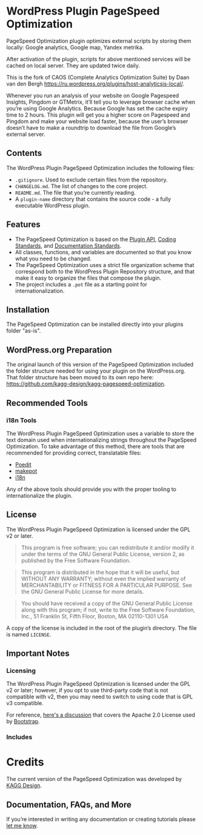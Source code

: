 # WordPress Plugin PageSpeed Optimization

PageSpeed Optimization plugin optimizes external scripts by storing them locally: Google analytics, Google map, Yandex metrika. 

After activation of the plugin, scripts for above mentioned services will be cached on local server. They are updated twice daily.

This is the fork of CAOS (Complete Analytics Optimization Suite) by Daan van den Bergh https://ru.wordpress.org/plugins/host-analyticsjs-local/. 

Whenever you run an analysis of your website on Google Pagespeed Insights, Pingdom or GTMetrix, it’ll tell you to leverage browser cache when you’re using Google Analytics. Because Google has set the cache expiry time to 2 hours. This plugin will get you a higher score on Pagespeed and Pingdom and make your website load faster, because the user’s browser doesn’t have to make a roundtrip to download the file from Google’s external server.  

## Contents

The WordPress Plugin PageSpeed Optimization includes the following files:

* `.gitignore`. Used to exclude certain files from the repository.
* `CHANGELOG.md`. The list of changes to the core project.
* `README.md`. The file that you’re currently reading.
* A `plugin-name` directory that contains the source code - a fully executable WordPress plugin.

## Features

* The PageSpeed Optimization is based on the [Plugin API](http://codex.wordpress.org/Plugin_API), [Coding Standards](http://codex.wordpress.org/WordPress_Coding_Standards), and [Documentation Standards](https://make.wordpress.org/core/handbook/best-practices/inline-documentation-standards/php/).
* All classes, functions, and variables are documented so that you know what you need to be changed.
* The PageSpeed Optimization uses a strict file organization scheme that correspond both to the WordPress Plugin Repository structure, and that make it easy to organize the files that compose the plugin.
* The project includes a `.pot` file as a starting point for internationalization.

## Installation

The PageSpeed Optimization can be installed directly into your plugins folder "as-is".

## WordPress.org Preparation

The original launch of this version of the PageSpeed Optimization included the folder structure needed for using your plugin on the WordPress.org. That folder structure has been moved to its own repo here: https://github.com/kagg-design/kagg-pagespeed-optimization.

## Recommended Tools

### i18n Tools

The WordPress Plugin PageSpeed Optimization uses a variable to store the text domain used when internationalizing strings throughout the PageSpeed Optimization. To take advantage of this method, there are tools that are recommended for providing correct, translatable files:

* [Poedit](https://poedit.net/)
* [makepot](http://i18n.svn.wordpress.org/tools/trunk/)
* [i18n](https://github.com/grappler/i18n)

Any of the above tools should provide you with the proper tooling to internationalize the plugin.

## License

The WordPress Plugin PageSpeed Optimization is licensed under the GPL v2 or later.

> This program is free software; you can redistribute it and/or modify it under the terms of the GNU General Public License, version 2, as published by the Free Software Foundation.

> This program is distributed in the hope that it will be useful, but WITHOUT ANY WARRANTY; without even the implied warranty of MERCHANTABILITY or FITNESS FOR A PARTICULAR PURPOSE. See the GNU General Public License for more details.

> You should have received a copy of the GNU General Public License along with this program; if not, write to the Free Software Foundation, Inc., 51 Franklin St, Fifth Floor, Boston, MA 02110-1301 USA

A copy of the license is included in the root of the plugin’s directory. The file is named `LICENSE`.

## Important Notes

### Licensing

The WordPress Plugin PageSpeed Optimization is licensed under the GPL v2 or later; however, if you opt to use third-party code that is not compatible with v2, then you may need to switch to using code that is GPL v3 compatible.

For reference, [here's a discussion](https://make.wordpress.org/themes/2013/03/04/licensing-note-apache-and-gpl/) that covers the Apache 2.0 License used by [Bootstrap](http://getbootstrap.com/2.3.2/).

### Includes

# Credits

The current version of the PageSpeed Optimization was developed by [KAGG Design](https://kagg.eu/en/).

## Documentation, FAQs, and More

If you’re interested in writing any documentation or creating tutorials please [let me know](https://kagg.eu/en/).
